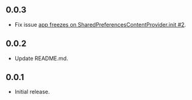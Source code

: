 ## 0.0.3

* Fix issue [app freezes on SharedPreferencesContentProvider.init #2](https://github.com/zhgwu/shared_preferences_content_provider/issues/2).

## 0.0.2

* Update README.md.


## 0.0.1

* Initial release.
